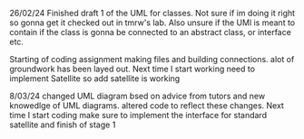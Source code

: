 26/02/24
Finished draft 1 of the UML for classes. Not sure if im doing it right so gonna get it checked out in tmrw's lab. Also unsure if the UMl is meant to contain if the class is gonna be
connected to an abstract class, or interface etc.

Starting of coding assignment making files and building connections. alot of groundwork has been layed out. Next time I start working need to implement Satellite so add satellite is working



8/03/24
changed UML diagram bsed on advice from tutors and new knowedlge of UML diagrams. altered code to reflect these changes. Next time I start coding make sure to implement the interface for standard satellite and finish of stage 1